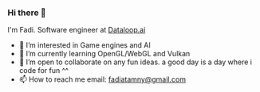 ### Hi there 👋
I'm Fadi. Software engineer at [Dataloop.ai](https://dataloop.ai/)
<!--
**fadiatamny/fadiatamny** is a ✨ _special_ ✨ repository because its `README.md` (this file) appears on your GitHub profile.

Here are some ideas to get you started:

- 🔭 I’m currently working on ...
- 🌱 I’m currently learning ...
- 👯 I’m looking to collaborate on ...
- 🤔 I’m looking for help with ...
- 💬 Ask me about ...
- 📫 How to reach me: ...
- 😄 Pronouns: ...
- ⚡ Fun fact: ...
-->

- 👀 I’m interested in Game engines and AI
- 🌱 I’m currently learning OpenGL/WebGL and Vulkan
- 👯 I’m open to collaborate on any fun ideas. a good day is a day where i code for fun ^^
- 📫 How to reach me email: fadiatamny@gmail.com
